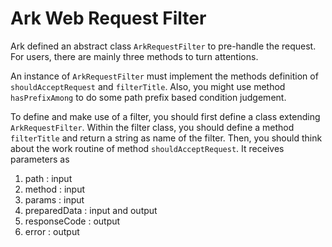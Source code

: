 # Ark Web Request Filter

Ark defined an abstract class `ArkRequestFilter` to pre-handle the request.
For users, there are mainly three methods to turn attentions.

An instance of `ArkRequestFilter` must implement the methods definition of `shouldAcceptRequest` and  `filterTitle`.
Also, you might use method `hasPrefixAmong` to do some path prefix based condition judgement.

To define and make use of a filter, you should first define a class extending `ArkRequestFilter`.
Within the filter class, you should define a method `filterTitle` and return a string as name of the filter.
Then, you should think about the work routine of method `shouldAcceptRequest`.
It receives parameters as

1. path : input
1. method : input
1. params : input
1. preparedData : input and output
1. responseCode : output 
1. error : output